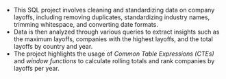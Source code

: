 - This SQL project involves cleaning and standardizing data on company layoffs, including removing duplicates, standardizing industry names, trimming whitespace, and converting date formats. 
- Data is then analyzed through various queries to extract insights such as the maximum layoffs, companies with the highest layoffs, and the total layoffs by country and year. 
- The project highlights the usage of _Common Table Expressions (CTEs)_ and _window functions_ to calculate rolling totals and rank companies by layoffs per year.
